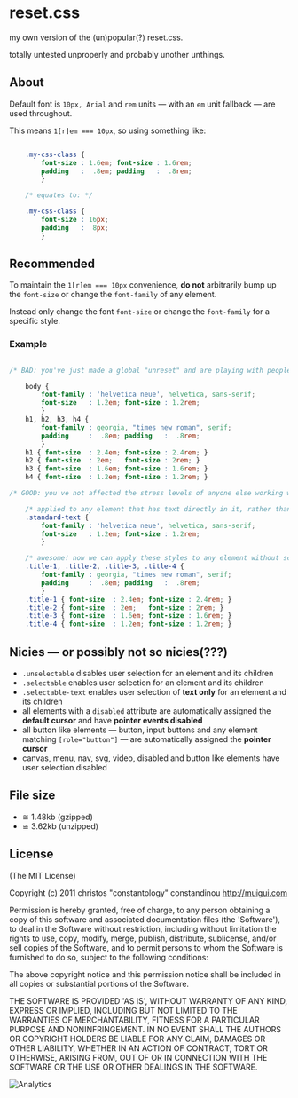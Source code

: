 # reset.css

my own version of the (un)popular(?) reset.css.

totally untested unproperly and probably unother unthings.

## About

Default font is `10px, Arial` and `rem` units — with an `em` unit fallback — are used throughout.

This means `1[r]em === 10px`, so using something like:

```css

    .my-css-class {
        font-size : 1.6em; font-size : 1.6rem;
        padding   :  .8em; padding   :  .8rem;
        }

    /* equates to: */

    .my-css-class {
        font-size : 16px;
        padding   :  8px;
        }

```

## Recommended

To maintain the `1[r]em === 10px` convenience, **do not** arbitrarily bump up the `font-size` or change the `font-family` of any element.

Instead only change the font `font-size` or change the `font-family` for a specific style.

### Example

```css

/* BAD: you've just made a global "unreset" and are playing with peoples' lives */

    body {
        font-family : 'helvetica neue', helvetica, sans-serif;
        font-size   : 1.2em; font-size : 1.2rem;
        }
    h1, h2, h3, h4 {
        font-family : georgia, "times new roman", serif;
        padding     :  .8em; padding   :  .8rem;
        }
    h1 { font-size  : 2.4em; font-size : 2.4rem; }
    h2 { font-size  : 2em;   font-size : 2rem; }
    h3 { font-size  : 1.6em; font-size : 1.6rem; }
    h4 { font-size  : 1.2em; font-size : 1.2rem; }

/* GOOD: you've not affected the stress levels of anyone else working with the same CSS as you */

    /* applied to any element that has text directly in it, rather than on the body element  */
    .standard-text { 
        font-family : 'helvetica neue', helvetica, sans-serif;
        font-size   : 1.2em; font-size : 1.2rem;
        }

    /* awesome! now we can apply these styles to any element without screwing up the document outline */
    .title-1, .title-2, .title-3, .title-4 {
        font-family : georgia, "times new roman", serif;
        padding     :  .8em; padding   :  .8rem;
        }
    .title-1 { font-size  : 2.4em; font-size : 2.4rem; }
    .title-2 { font-size  : 2em;   font-size : 2rem; }
    .title-3 { font-size  : 1.6em; font-size : 1.6rem; }
    .title-4 { font-size  : 1.2em; font-size : 1.2rem; }

```

## Nicies — or possibly not so nicies(???)
- `.unselectable` disables user selection for an element and its children
- `.selectable` enables user selection for an element and its children
- `.selectable-text` enables user selection of **text only** for an element and its children
- all elements with a `disabled` attribute are automatically assigned the **default cursor** and have **pointer events disabled**
- all button like elements — button, input buttons and any element matching `[role="button"]` — are automatically assigned the **pointer cursor**
- canvas, menu, nav, svg, video, disabled and button like elements have user selection disabled

## File size

- ≅ 1.48kb (gzipped)
- ≅ 3.62kb (unzipped)

## License

(The MIT License)

Copyright (c) 2011 christos "constantology" constandinou http://muigui.com

Permission is hereby granted, free of charge, to any person obtaining a copy of this software and associated documentation files (the 'Software'), to deal in the Software without restriction, including without limitation the rights to use, copy, modify, merge, publish, distribute, sublicense, and/or sell copies of the Software, and to permit persons to whom the Software is furnished to do so, subject to the following conditions:

The above copyright notice and this permission notice shall be included in all copies or substantial portions of the Software.

THE SOFTWARE IS PROVIDED 'AS IS', WITHOUT WARRANTY OF ANY KIND, EXPRESS OR IMPLIED, INCLUDING BUT NOT LIMITED TO THE WARRANTIES OF MERCHANTABILITY, FITNESS FOR A PARTICULAR PURPOSE AND NONINFRINGEMENT. IN NO EVENT SHALL THE AUTHORS OR COPYRIGHT HOLDERS BE LIABLE FOR ANY CLAIM, DAMAGES OR OTHER LIABILITY, WHETHER IN AN ACTION OF CONTRACT, TORT OR OTHERWISE, ARISING FROM, OUT OF OR IN CONNECTION WITH THE SOFTWARE OR THE USE OR OTHER DEALINGS IN THE SOFTWARE.

![Analytics](https://ga-beacon.appspot.com/UA-15072756-2/constantology/reset.css/readme)
